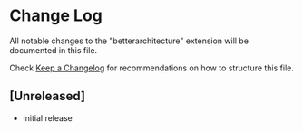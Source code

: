 # Change Log

All notable changes to the "betterarchitecture" extension will be documented in this file.

Check [Keep a Changelog](http://keepachangelog.com/) for recommendations on how to structure this file.

## [Unreleased]

- Initial release